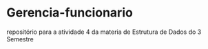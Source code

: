 # Gerencia-funcionario
repositório para a atividade 4 da materia de Estrutura de Dados do 3 Semestre 

